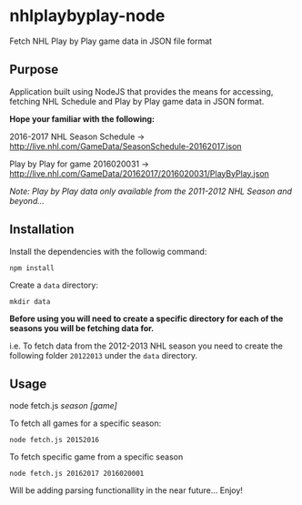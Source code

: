 # nhlplaybyplay-node
Fetch NHL Play by Play game data in JSON file format

## Purpose
Application built using NodeJS that provides the means for accessing, fetching NHL Schedule and Play by Play game data in JSON format. 

**Hope your familiar with the following:**

2016-2017 NHL Season Schedule -> 
http://live.nhl.com/GameData/SeasonSchedule-20162017.json

Play by Play for game 2016020031 ->
http://live.nhl.com/GameData/20162017/2016020031/PlayByPlay.json

*Note: Play by Play data only available from the 2011-2012 NHL Season and beyond...*

## Installation
Install the dependencies with the followig command:
```
npm install
```

Create a `data` directory:
```
mkdir data
```

**Before using you will need to create a specific directory for each of the seasons you will be fetching data for.**

i.e. To fetch data from the 2012-2013 NHL season you need to create the following folder `20122013` under the `data` directory. 

## Usage
node fetch.js *season* *[game]*

To fetch all games for a specific season:
```
node fetch.js 20152016
```

To fetch specific game from a specific season
```
node fetch.js 20162017 2016020001
```

Will be adding parsing functionallity in the near future...
Enjoy!